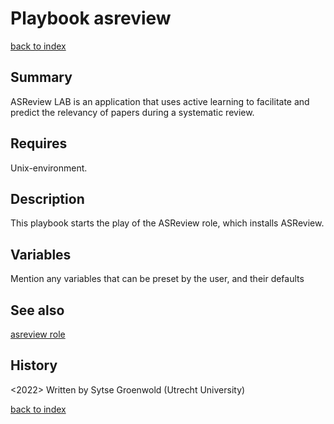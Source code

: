 # Playbook asreview
[back to index](../index.md#Playbooks)

## Summary
ASReview LAB is an application that uses active learning to facilitate and predict the relevancy of papers during a systematic review.

## Requires
Unix-environment.

## Description
This playbook starts the play of the ASReview role, which installs ASReview.

## Variables
Mention any variables that can be preset by the user, and their defaults

## See also
[asreview role](../roles/asreview.md)

## History
<2022> Written by Sytse Groenwold (Utrecht University)

[back to index](../index.md#Playbooks)
